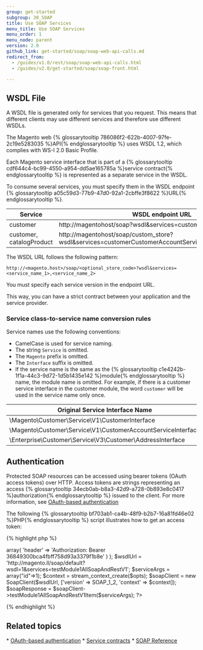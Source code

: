 ```yaml
---
group: get-started
subgroup: 30_SOAP
title: Use SOAP Services
menu_title: Use SOAP Services
menu_order: 1
menu_node: parent
version: 2.0
github_link: get-started/soap/soap-web-api-calls.md
redirect_from:
  - /guides/v1.0/rest/soap/soap-web-api-calls.html
  - /guides/v2.0/get-started/soap/soap-front.html

---
```



<h2 id="wsdl">WSDL File</h2>

A WSDL file is generated only for services that you request. This means that different clients may use different services and therefore use different WSDLs.

The Magento web {% glossarytooltip 786086f2-622b-4007-97fe-2c19e5283035 %}API{% endglossarytooltip %} uses WSDL 1.2, which complies with WS-I 2.0 Basic Profile.

Each Magento service interface that is part of a {% glossarytooltip cdf644c4-bc99-4550-a954-dd5ae165785a %}service contract{% endglossarytooltip %} is represented as a separate service in the WSDL.

To consume several services, you must specify them in the WSDL endpoint {% glossarytooltip a05c59d3-77b9-47d0-92a1-2cbffe3f8622 %}URL{% endglossarytooltip %}.


<table style="width:100%">
   <colgroup>
      <col width="20%">
      <col width="40%">
      <col width="40%">
   </colgroup>
   <thead>
      <tr>
         <th>Service</th>
         <th>WSDL endpoint URL</th>
         <th>Available services</th>
      </tr>
   </thead>
   <tbody>
      <tr>
         <td>customer</td>
         <td>http://magentohost/soap?wsdl&services=customerV1</td>
         <td>\Magento\Customer\Service\V1\CustomerService</td>
      </tr>
       <tr>
         <td>customer, catalogProduct</td>
         <td>http://magentohost/soap/custom_store?wsdl&services=customerCustomerAccountServiceV1,catalogProductV2</td>
         <td>\Magento\Customer\Service\V1\CustomerAccountServiceInterface, \Magento\Catalog\Service\V2\ProductInterface</td>
      </tr>
   </tbody>
</table>

The WSDL URL follows the following pattern:

`http://<magento.host>/soap/<optional_store_code>?wsdl&services=<service_name_1>,<service_name_2>`

You must specify each service version in the endpoint URL.

This way, you can have a strict contract between your application and the service provider.
### Service class-to-service name conversion rules

Service names use the following conventions:

* CamelCase is used for service naming.
* The string `Service` is omitted.
* The `Magento` prefix is omitted.
* The `Interface` suffix is omitted.
* If the service name is the same as the {% glossarytooltip c1e4242b-1f1a-44c3-9d72-1d5b1435e142 %}module{% endglossarytooltip %} name, the module name is omitted. For example, if there is a customer service interface in the customer module, the word `customer` will be used in the service name only once.

<table>
<thead>
<tr>
<th>Original Service Interface Name</th>
<th>Service Name</th>
</tr>
</thead>
<tbody>
<tr>
<td>\Magento\Customer\Service\V1\CustomerInterface</td>
<td>customerV1</td>
</tr>
<tr>
<td>\Magento\Customer\Service\V1\CustomerAccountServiceInterface </td>
<td>customerCustomerAccountServiceV1</td>
</tr>
<tr>
<td>\Enterprise\Customer\Service\V3\Customer\AddressInterface</td>
<td>enterpriseCustomerAddressV3</td>
</tr>

</tbody>
</table>

<h2 id="auth">Authentication</h2>

Protected SOAP resources can be accessed using bearer tokens (OAuth access tokens) over HTTP. Access tokens are strings representing an access {% glossarytooltip 34ecb0ab-b8a3-42d9-a728-0b893e8c0417 %}authorization{% endglossarytooltip %} issued to the client. For more information, see <a href="{{ page.baseurl }}/get-started/authentication/gs-authentication-oauth.html">OAuth-based authentication</a>

The following {% glossarytooltip bf703ab1-ca4b-48f9-b2b7-16a81fd46e02 %}PHP{% endglossarytooltip %} script illustrates how to get an access token:

{% highlight php %}
<?php
$opts = array(
            'http'=>array(
                'header' => 'Authorization: Bearer 36849300bca4fbff758d93a3379f1b8e'
            )
        );
$wsdlUrl = 'http://magento.ll/soap/default?wsdl=1&services=testModule1AllSoapAndRestV1';
$serviceArgs = array("id"=>1);

$context = stream_context_create($opts);
$soapClient = new SoapClient($wsdlUrl, ['version' => SOAP_1_2, 'context' => $context]);

$soapResponse = $soapClient->testModule1AllSoapAndRestV1Item($serviceArgs); ?>
{% endhighlight %}

<h2 id="related">Related topics</h2>
* <a href="{{ page.baseurl }}/get-started/authentication/gs-authentication-oauth.html">OAuth-based authentication</a>
* <a href="{{ page.baseurl }}/extension-dev-guide/service-contracts/service-contracts.html">Service contracts</a>
* <a href="{{ page.baseurl }}/soap/bk-soap.html">SOAP Reference</a>
